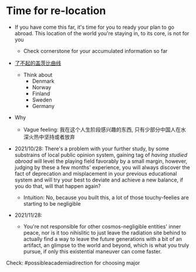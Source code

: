 # Time for re-location
- If you have come this far, it's time for you to ready your plan to go abroad. This location of the world you're staying in, to its core, is not for you
  - Check cornerstone for your accumulated information so far
- [了不起的盖茨比曲线](https://wiki.mbalib.com/wiki/%E4%BA%86%E4%B8%8D%E8%B5%B7%E7%9A%84%E7%9B%96%E8%8C%A8%E6%AF%94%E6%9B%B2%E7%BA%BF)
  - Think about
    - Denmark
    - Norway
    - Finland
    - Sweden
    - Germany
- Why
  - Vague feeling: 我在这个人生阶段感兴趣的东西, 只有少部分中国人在水深火热中坚持或者放弃

- 2021/10/28: There's a problem with your further study, by some substrains of local public opinion system, gaining tag of *having studied abroad* will level the playing field favorably by a small margin, however, judging by these a few months' experience, you will always discover the fact of deprecation and misplacement in your previous educational system and will try your best to deviate and achieve a new balance, if you do that, will that happen again?
  - Intuition: No, because you built this, a lot of those touchy-feelies are starting to be negligible
- 2021/11/28:
  - You're not responsible for other cosmos-negligible entities' inner peace, nor is it too nihislitic to just leave the radiation site behind to actually find a way to leave the future generations with a bit of an artifact, an glimpse to the world and beyond, which is what you truly pursue, if only this existential maneuver can come faster.

Check: #possibleacademiadirection for choosing major


